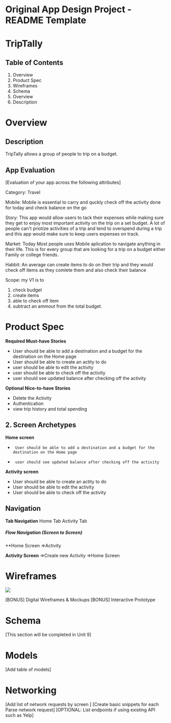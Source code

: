 # Original App Design Project - README Template
# TripTally

## Table of Contents
1. Overview
2. Product Spec
3. Wireframes
4. Schema
5. Overview
6. Description
# Overview
## Description
TripTally allows a group of people to trip on a budget.

## App Evaluation
[Evaluation of your app across the following attributes]

Category: Travel

Mobile: Mobile is essential to carry and quckly check off the activity done for today and check balance on the go

Story: This app would allow users to tack their expenses while making sure they get to enjoy most important activity on the trip on a set budget. A lot of people can't priotize activities of a trip and tend to overspend during a trip and this app would make sure to keep users expenses on track. 


Market: Today Most people uses Mobile aplication to navigate anything in their life. This is for every group that are looking for a trip on a budget either Family or college friends. 


Habbit: An average can create items to do on their trip and they would check off items as they comlete them and also check their balance


Scope: my V1 is to 
 1. check budget
 2. create items 
 3. able to check off item 
 4. subtract an ammout from the total budget.


# Product Spec
**Required Must-have Stories**
*  User should be able to add a destination and a budget for the destination on the Home page 
*  User should be able to create an actity to do
*  user should be able to edit the activity 
* user should be able to check off the activity 
* user should see updated balance after checking off the activity

**Optional Nice-to-have Stories**
* Delete the Activity
* Authentication
* view trip history and total spending 

## 2. Screen Archetypes
**Home screen**
*      User should be able to add a destination and a budget for the destination on the Home page 
*      user should see updated balance after checking off the activity

    
**Activity screen**
* User should be able to create an actity to do
* User should be able to edit the activity
* User should be able to check off the activity



## Navigation
**Tab Navigation**
Home Tab
Activity Tab

##### Flow Navigation (Screen to Screen)
**Home Screen
  =>Activity
 
**Activity Screen**
    =>Create new Activity
    =>Home Screen


# Wireframes
<img src= "your image here">



[BONUS] Digital Wireframes & Mockups
[BONUS] Interactive Prototype

# Schema
[This section will be completed in Unit 9]

# Models
[Add table of models]

# Networking
[Add list of network requests by screen ]
[Create basic snippets for each Parse network request]
[OPTIONAL: List endpoints if using existing API such as Yelp]